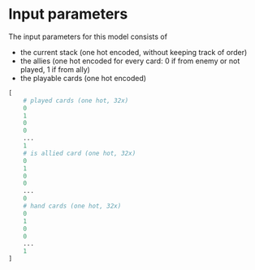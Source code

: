 # Input parameters

The input parameters for this model consists of 
- the current stack (one hot encoded, without keeping track of order)
- the allies (one hot encoded for every card: 0 if from enemy or not played, 1 if from ally)
- the playable cards (one hot encoded)

```py
[
    # played cards (one hot, 32x)
    0
    1
    0
    0
    ...
    1
    # is allied card (one hot, 32x)
    0
    1
    0
    0
    ...
    0
    # hand cards (one hot, 32x)
    0
    1
    0
    0
    ...
    1
]
```